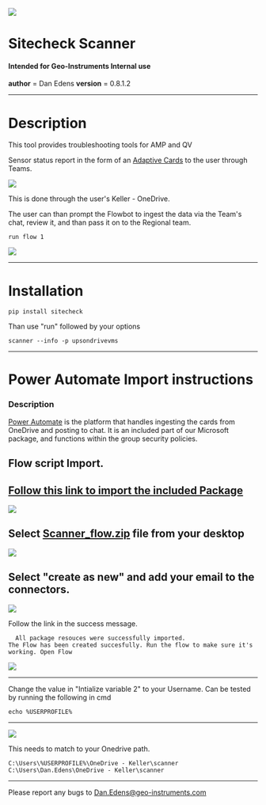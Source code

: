 
![](sitecheck/docs/resources/logo-graphic.png)
# Sitecheck Scanner
#### Intended for Geo-Instruments Internal use

__author__ = Dan Edens
__version__ = 0.8.1.2

---
# Description
This tool provides troubleshooting tools for AMP and QV

Sensor status report in the form of an
[Adaptive Cards](https://docs.microsoft.com/en-us/power-automate/overview-adaptive-cards) to the user through Teams.  

![](sitecheck/docs/resources/Cardexample.jpg)  

This is done through the user's Keller - OneDrive.  


The user can than prompt the Flowbot to ingest the data via the Team's chat, review it,
and than pass it on to the Regional team.
```
run flow 1
```
![](sitecheck/docs/resources/Runflow1.jpg)

---

# Installation

```
pip install sitecheck
```
Than use "run" followed by your options
```
scanner --info -p upsondrivevms
```

---
# Power Automate Import instructions

### Description

[Power Automate](https://docs.microsoft.com/en-us/power-automate/) is the platform that handles ingesting the cards from OneDrive and posting to chat.
It is an included part of our Microsoft package, and functions within the group security policies.

## Flow script Import.

[Follow this link to import the included Package](https://us.flow.microsoft.com/manage/environments/Default-b44eb401-1c30-454c-ae94-78de08e2320c/flows/import)
---

![](sitecheck/docs/resources/Importpackage1.jpg)

Select [Scanner_flow.zip](Flow/Scannerflow.zip) file from your desktop
---

![](sitecheck/docs/resources/Importpackage2.jpg)


Select "create as new" and add your email to the connectors.
---
![](sitecheck/docs/resources/Importpackage3.jpg)

Follow the link in the success message.
```
  All package resouces were successfully imported.
The Flow has been created succesfully. Run the flow to make sure it's working. Open Flow
```

![](sitecheck/docs/resources/Importpackage4.jpg)

---

Change the value in "Intialize variable 2" to your Username.
Can be tested by running the following in cmd
```
echo %USERPROFILE%
```

---
![](sitecheck/docs/resources/Importpackage5.jpg)

This needs to match to your Onedrive path.
```
C:\Users\%USERPROFILE%\OneDrive - Keller\scanner
C:\Users\Dan.Edens\OneDrive - Keller\scanner
```
---


Please report any bugs to Dan.Edens@geo-instruments.com



